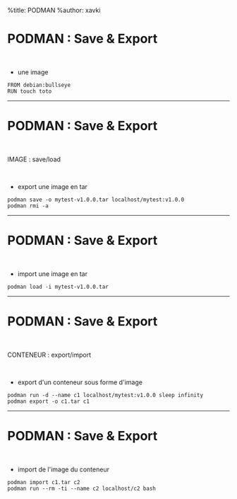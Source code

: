 %title: PODMAN
%author: xavki


# PODMAN : Save & Export

<br>

* une image 

```
FROM debian:bullseye
RUN touch toto
```

--------------------------------------------------

# PODMAN : Save & Export

<br>

IMAGE : save/load

<br>

* export une image en tar

```
podman save -o mytest-v1.0.0.tar localhost/mytest:v1.0.0
podman rmi -a
```

--------------------------------------------------

# PODMAN : Save & Export

<br>

* import une image en tar

```
podman load -i mytest-v1.0.0.tar
```

--------------------------------------------------

# PODMAN : Save & Export

<br>

CONTENEUR : export/import

<br>

* export d'un conteneur sous forme d'image

```
podman run -d --name c1 localhost/mytest:v1.0.0 sleep infinity
podman export -o c1.tar c1
```

--------------------------------------------------

# PODMAN : Save & Export

<br>

* import de l'image du conteneur

```
podman import c1.tar c2
podman run --rm -ti --name c2 localhost/c2 bash
```

